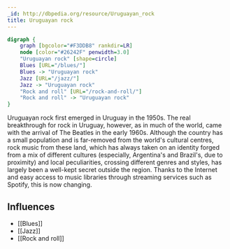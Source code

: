 ```yaml
---
_id: http://dbpedia.org/resource/Uruguayan_rock
title: Uruguayan rock
---
```


```dot
digraph {
	graph [bgcolor="#F3DDB8" rankdir=LR]
	node [color="#26242F" penwidth=3.0]
	"Uruguayan rock" [shape=circle]
	Blues [URL="/blues/"]
	Blues -> "Uruguayan rock"
	Jazz [URL="/jazz/"]
	Jazz -> "Uruguayan rock"
	"Rock and roll" [URL="/rock-and-roll/"]
	"Rock and roll" -> "Uruguayan rock"
}
```

Uruguayan rock first emerged in Uruguay in the 1950s. The real breakthrough for rock in Uruguay, however, as in much of the world, came with the arrival of The Beatles in the early 1960s. Although the country has a small population and is far-removed from the world's cultural centres, rock music from these land, which has always taken on an identity forged from a mix of different cultures (especially, Argentina's and Brazil's, due to proximity) and local peculiarities, crossing different genres and styles, has largely been a well-kept secret outside the region. Thanks to the Internet and easy access to music libraries through streaming services such as Spotify, this is now changing.

## Influences
- [[Blues]]
- [[Jazz]]
- [[Rock and roll]]
